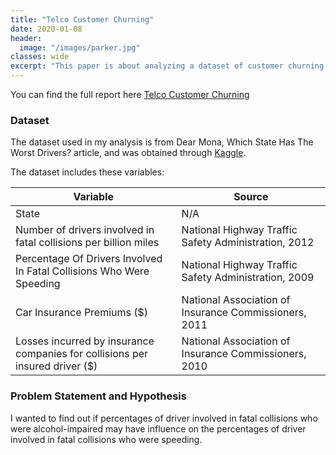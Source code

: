 ```yaml
---
title: "Telco Customer Churning"
date: 2020-01-08
header:
  image: "/images/parker.jpg"
classes: wide
excerpt: "This paper is about analyzing a dataset of customer churning in the Telecom industry"
---
```


You can find the full report here [Telco Customer Churning](https://github.com/dasun27/DSC/blob/master/files/Project_1_Report_Dasun_Wellawalage.pdf)

### Dataset
The dataset used in my analysis is from Dear Mona, Which State Has The Worst Drivers? article, and was obtained through 
[Kaggle](https://www.kaggle.com/fivethirtyeight/fivethirtyeight-bad-drivers-dataset).

The dataset includes these variables:

Variable | Source
---|---------
State | N/A
Number of drivers involved in fatal collisions per billion miles | National Highway Traffic Safety Administration, 2012
Percentage Of Drivers Involved In Fatal Collisions Who Were Speeding | National Highway Traffic Safety Administration, 2009
Car Insurance Premiums ($) | National Association of Insurance Commissioners, 2011
Losses incurred by insurance companies for collisions per insured driver ($) | National Association of Insurance Commissioners, 2010

### Problem Statement and Hypothesis
I wanted to find out if percentages of driver involved in fatal collisions who were alcohol-impaired may have influence on the percentages of driver involved in fatal collisions who were speeding.

